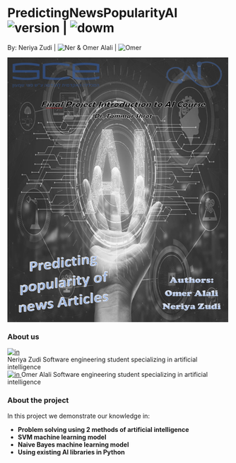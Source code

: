 # PredictingNewsPopularityAI <img src="https://img.shields.io/badge/version-1.0-yellowgreen" alt="version" > |   <img src="https://img.shields.io/badge/Downloads-2-lightgreen" alt="dowm" >

 By: Neriya Zudi | <img src="https://img.shields.io/badge/Neriya-Programmer-blue" alt="Ner" > 
 & Omer Alali | <img src="https://img.shields.io/badge/Omer-Programmer-green" alt="Omer" >

<img src="https://github.com/NeriyaZudi/PredictingNewsPopularityAI/blob/main/PredictingNews.png" align="center"
     alt="cover" width="500" height="600">
     
<h3> About us </h3>
<a href="https://www.linkedin.com/in/neriyazudi/">
 <img src="https://pbs.twimg.com/profile_images/1468001580184047616/PxDlAA8N_400x400.jpg" alt="in" width="50" height="50" target=blanck> 
 </a>
 </br> Neriya Zudi  Software engineering student specializing in artificial intelligence 
 <a href=" https://www.linkedin.com/in/omer-alali-463b00162/"> </br> 
 <img src="https://pbs.twimg.com/profile_images/1468001580184047616/PxDlAA8N_400x400.jpg" alt="in" width="50" height="50" target=blanck> 
 </a>
 Omer Alali Software engineering student specializing in artificial intelligence 
<h3> About the project </h3>

  In this project we demonstrate our knowledge in:
   * **Problem solving using 2 methods of artificial intelligence**
   * **SVM machine learning model**
   * **Naive Bayes machine learning model**
   * **Using existing AI libraries in Python**

